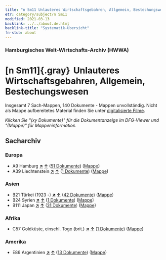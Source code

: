 ```yaml
---
title: "n Sm11 Unlauteres Wirtschaftsgebahren, Allgemein, Bestechungswesen"
etr: category/subject/n Sm11
modified: 2021-03-13
backlink: ../../about.de.html
backlink-title: "Systematik-Übersicht"
fn-stub: about
---
```


### Hamburgisches Welt-Wirtschafts-Archiv (HWWA)
# [n Sm11]{.gray}&#8201; Unlauteres Wirtschaftsgebahren, Allgemein, Bestechungswesen&#160; 




Insgesamt 7 Sach-Mappen, 140 Dokumente - Mappen unvollständig.
Nicht als Mappe aufbereitetes Material finden Sie unter [digitalisierte Filme](/film/h1_sh).

_Klicken Sie "(xy Dokumente)" für die Dokumentanzeige im DFG-Viewer und "(Mappe)" für Mappeninformation._

## Sacharchiv




### Europa

- A9 Hamburg [**&nearr;**](../../../geo/i/140905/about.de.html "Hamburg (alle Mappen)") [**&uarr;**](../../../geo/about.de.html#A9 "Ländersystematik") (<a href="https://pm20.zbw.eu/dfgview/sh/140905,145794" title="über: Hamburg : Unlauteres Wirtschaftsgebahren, Allgemein, Bestechungswesen" target="_blank">51 Dokumente</a>) ([Mappe](../../../../folder/sh/1409xx/140905/1457xx/145794/about.de.html))
- A39 Liechtenstein [**&nearr;**](../../../geo/i/141016/about.de.html "Liechtenstein (alle Mappen)") [**&uarr;**](../../../geo/about.de.html#A39 "Ländersystematik") (<a href="https://pm20.zbw.eu/dfgview/sh/141016,145794" title="über: Liechtenstein : Unlauteres Wirtschaftsgebahren, Allgemein, Bestechungswesen" target="_blank">1 Dokumente</a>) ([Mappe](../../../../folder/sh/1410xx/141016/1457xx/145794/about.de.html))

### Asien

- B21 Türkei (1923 -) [**&nearr;**](../../../geo/i/141111/about.de.html "Türkei (1923 -) (alle Mappen)") [**&uarr;**](../../../geo/about.de.html#B21 "Ländersystematik") (<a href="https://pm20.zbw.eu/dfgview/sh/141111,145794" title="über: Türkei (1923 -) : Unlauteres Wirtschaftsgebahren, Allgemein, Bestechungswesen" target="_blank">42 Dokumente</a>) ([Mappe](../../../../folder/sh/1411xx/141111/1457xx/145794/about.de.html))
- B24 Syrien [**&nearr;**](../../../geo/i/141114/about.de.html "Syrien (alle Mappen)") [**&uarr;**](../../../geo/about.de.html#B24 "Ländersystematik") (<a href="https://pm20.zbw.eu/dfgview/sh/141114,145794" title="über: Syrien : Unlauteres Wirtschaftsgebahren, Allgemein, Bestechungswesen" target="_blank">1 Dokumente</a>) ([Mappe](../../../../folder/sh/1411xx/141114/1457xx/145794/about.de.html))
- B111 Japan [**&nearr;**](../../../geo/i/141272/about.de.html "Japan (alle Mappen)") [**&uarr;**](../../../geo/about.de.html#B111 "Ländersystematik") (<a href="https://pm20.zbw.eu/dfgview/sh/141272,145794" title="über: Japan : Unlauteres Wirtschaftsgebahren, Allgemein, Bestechungswesen" target="_blank">31 Dokumente</a>) ([Mappe](../../../../folder/sh/1412xx/141272/1457xx/145794/about.de.html))

### Afrika

- C57 Goldküste, einschl. Togo (brit.) [**&nearr;**](../../../geo/i/141406/about.de.html "Goldküste, einschl. Togo (brit.) (alle Mappen)") [**&uarr;**](../../../geo/about.de.html#C57 "Ländersystematik") (<a href="https://pm20.zbw.eu/dfgview/sh/141406,145794" title="über: Goldküste, einschl. Togo (brit.) : Unlauteres Wirtschaftsgebahren, Allgemein, Bestechungswesen" target="_blank">1 Dokumente</a>) ([Mappe](../../../../folder/sh/1414xx/141406/1457xx/145794/about.de.html))

### Amerika

- E86 Argentinien [**&nearr;**](../../../geo/i/141692/about.de.html "Argentinien (alle Mappen)") [**&uarr;**](../../../geo/about.de.html#E86 "Ländersystematik") (<a href="https://pm20.zbw.eu/dfgview/sh/141692,145794" title="über: Argentinien : Unlauteres Wirtschaftsgebahren, Allgemein, Bestechungswesen" target="_blank">13 Dokumente</a>) ([Mappe](../../../../folder/sh/1416xx/141692/1457xx/145794/about.de.html))


